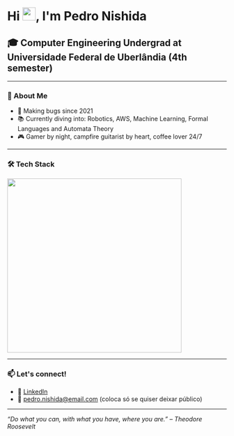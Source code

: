 <h1 align="left">Hi <img src="https://raw.githubusercontent.com/kaueMarques/kaueMarques/master/hi.gif" height="30px">, I'm Pedro Nishida</h1>

<h2 align="left">🎓 Computer Engineering Undergrad at Universidade Federal de Uberlândia (4th semester)</h2>

---

### 🚀 About Me

- 🐞 Making bugs since 2021  
- 📚 Currently diving into: Robotics, AWS, Machine Learning, Formal Languages and Automata Theory  
- 🎮 Gamer by night, campfire guitarist by heart, coffee lover 24/7  

---

### 🛠️ Tech Stack

<p align="left">
<a href="https://github.com/pedro-nishida">
  <img src="https://github-readme-stats.vercel.app/api/top-langs/?username=pedro-nishida&layout=compact&show_icons=true&hide=&count_private=true&title_color=0891b2&text_color=ffffff&icon_color=0891b2&bg_color=1c1917&hide_border=true&show_icons=true" width="400"/>
</a>
</p>

---

### 📫 Let's connect!

- 💼 [LinkedIn](https://www.linkedin.com/in/seu-perfil)
- 📧 pedro.nishida@email.com (coloca só se quiser deixar público)

---

*“Do what you can, with what you have, where you are.” – Theodore Roosevelt*
